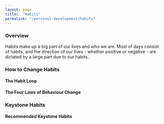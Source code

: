 ```yaml
---
layout: page
title:  "Habits"
permalink: "/personal-development/habits"
---
```


### Overview

Habits make up a big part of our lives and who we are. Most of days consist of habits, and the direction of our lives - whether positive or negative - are dictated by a large part due to our habits.

### How to Change Habits

#### The Habit Loop

#### The Four Laws of Behaviour Change

### Keystone Habits

#### Recommended Keystone Habits
